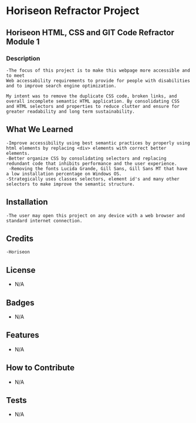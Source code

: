 # Horiseon Refractor Project

## Horiseon HTML, CSS and GIT Code Refractor Module 1


### Description

    -The focus of this project is to make this webpage more accessible and to meet 
    Web accessability requirements to provide for people with disabilities and to improve search engine optimization. 

    My intent was to remove the duplicate CSS code, broken links, and overall incomplete semantic HTML application. By consolidating CSS  and HTML selectors and properties to reduce clutter and ensure for greater readability and long term sustainability.
	 

## What We Learned

    -Improve accessibility using best semantic practices by properly using html elements by replacing <div> elements with correct better elements. 
    -Better organize CSS by consolidating selectors and replacing redundant code that inhibits performance and the user experience.
	 -Removing the fonts Lucida Grande, Gill Sans, Gill Sans MT that have a low installation percentage on Windows OS.
    -Strategically uses classes selectors, element id's and many other selectors to make improve the semantic structure.

## Installation

    -The user may open this project on any device with a web browser and standard internet connection.

## Credits

    -Horiseon

## License

- N/A

## Badges

- N/A

## Features

- N/A

## How to Contribute

- N/A

## Tests

- N/A